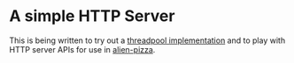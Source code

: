 
# A simple HTTP Server

This is being written to try out a [threadpool implementation](https://github.com/alienscience/threadpool) and to play
with HTTP server APIs for use in [alien-pizza](https://github.com/alienscience/alien-pizza).

